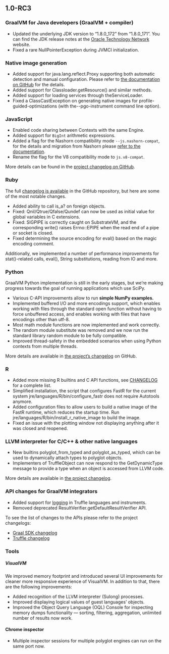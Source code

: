 
## 1.0-RC3

### GraalVM for Java developers (GraalVM + compiler)

* Updated the underlying JDK version to “1.8.0_172” from “1.8.0_171”. You can find the JDK release notes at the [Oracle Technology Network](http://www.oracle.com/technetwork/java/javase/8u172-relnotes-4308893.html) website.
* Fixed a rare NullPointerException during JVMCI initialization.

### Native image generation

* Added support for java.lang.reflect.Proxy supporting both automatic detection and manual configuration. Please refer to [the documentation on GitHub](https://github.com/oracle/graal/blob/master/substratevm/DYNAMIC_PROXY.md) for the details.
* Added support for Classloader.getResource() and similar methods.
* Added support for loading services through theServiceLoader.
* Fixed a ClassCastException on generating native images for profile-guided-optimizations (with the--pgo-instrument command line option).

### JavaScript

* Enabled code sharing between Contexts with the same Engine.
* Added support for `BigInt` arithmetic expressions.
* Added a flag for the Nashorn compatibility mode `--js.nashorn-compat`, for the details and migration from Nashorn please [refer to the documentation](https://github.com/graalvm/graaljs/blob/master/docs/user/NashornMigrationGuide.md).
* Rename the flag for the V8 compatibility mode to `js.v8-compat`.

More details can be found in the [project changelog on GitHub](https://github.com/graalvm/graaljs/blob/master/CHANGELOG.md).

### Ruby

The full [changelog is available](https://github.com/oracle/truffleruby/blob/master/CHANGELOG.md) in the GitHub repository, but here are some of the most notable changes.

* Added ability to call is_a? on foreign objects.
* Fixed: Qnil/Qtrue/Qfalse/Qundef can now be used as initial value for global variables in C extensions.
* Fixed: SIGPIPE is correctly caught on SubstrateVM, and the corresponding write() raises Errno::EPIPE when the read end of a pipe or socket is closed.
* Fixed determining the source encoding for eval() based on the magic encoding comment.

Additionally, we implemented a number of performance improvements for stat()-related calls, eval(), String substitutions, reading from IO and more.

### Python

GraalVM Python implementation is still in the early stages, but we’re making progress towards the goal of running applications which use SciPy.

* Various C-API improvements allow to run **simple NumPy examples.**
* Implemented buffered I/O and more encodings support, which enables working with files through the standard open function without having to force unbuffered access, and enables working with files that have encodings other than utf-8.
* Most math module functions are now implemented and work correctly.
* The random module substitute was removed and we now run the standard library random module to be fully compatible.
* Improved thread-safety in the embedded scenarios when using Python contexts from multiple threads.

More details are available in [the project’s changelog](https://github.com/graalvm/graalpython/blob/master/CHANGELOG.md) on GitHub.

### R

* Added more missing R builtins and C API functions, see [CHANGELOG](https://github.com/oracle/fastr/blob/master/CHANGELOG.md) for a complete list.
* Simplified installation, the script that configures FastR for the current system jre/languages/R/bin/configure_fastr does not require Autotools anymore.
* Added configuration files to allow users to build a native image of the FastR runtime, which reduces the startup time. Run jre/languages/R/bin/install_r_native_image to build the image.
* Fixed an issue with the plotting window not displaying anything after it was closed and reopened.

### LLVM interpreter for C/C++ & other native languages

* New builtins polyglot_from_typed and polyglot_as_typed, which can be used to dynamically attach types to polyglot objects.
* Implementers of TruffleObject can now respond to the GetDynamicType message to provide a type when an object is accessed from LLVM code.

More details are available in [the project changelog](https://github.com/graalvm/sulong/blob/master/CHANGELOG.md).

### API changes for GraalVM integrators

* Added support for [logging](http://www.graalvm.org/sdk/javadoc/org/graalvm/polyglot/Context.Builder.html#logHandler-java.util.logging.Handler-) in Truffle languages and instruments.
* Removed deprecated ResultVerifier.getDefaultResultVerifier API.

To see the list of changes to the APIs please refer to the project changelogs:

* [Graal SDK changelog](https://github.com/oracle/graal/blob/master/sdk/CHANGELOG.md)
* [Truffle changelog](https://github.com/oracle/graal/blob/master/truffle/CHANGELOG.md)

### Tools

##### VisualVM

We improved memory footprint and introduced several UI improvements for cleaner more responsive experience of VisualVM. In addition to that, there are the following improvements:

* Added recognition of the LLVM interpreter (Sulong) processes.
* Improved displaying logical values of guest languages’ objects.
* Improved the Object Query Language (OQL) Console for inspecting memory dumps functionality — sorting, filtering, aggregation, unlimited number of results now work.

#### Chrome inspector

* Multiple inspector sessions for multiple polyglot engines can run on the same port now.
